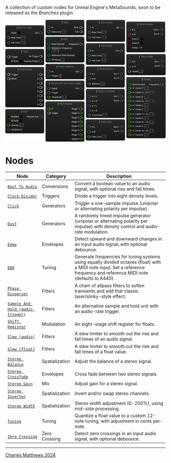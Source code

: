 A collection of custom nodes for Unreal Engine's MetaSounds, soon to be released as the *Branches* plugin.

![Screenshot of a selection of custom nodes in Metasound](svg/Nodes.svg)

# Nodes

<!-- - [Bool To Audio](BoolToAudio.html)
- [Clock Divider](ClockDivider.html)
- [Click](Click.html)
- [Dust](Dust.html)
- [Edge](Edge.html)
- [EDO](EDO.html)
- [Phase Disperser](PhaseDisperser.html)
- [Sample and Hold](SampleandHold.html)
- [Shift Register](ShiftRegister.html)
- [Slew (audio)](Slew(audio).html)
- [Slew (float)](Slew(float).html)
- [Stereo Balance](StereoBalance.html)
- [Stereo Crossfade](StereoCrossfade.html)
- [Stereo Gain](StereoGain.html)
- [Stereo Inverter](StereoInverter.html)
- [Stereo Width](StereoWidth.html)
- [Tuning](Tuning.html) -->

| Node                                                                  | Category         | Description                                                                                                         |
|-----------------------------------------------------------------------|------------------|---------------------------------------------------------------------------------------------------------------------|
| [`Bool To Audio`](BoolToAudio.html)                     | Conversions      | Convert a boolean value to an audio signal, with optional rise and fall times.                                      |
| [`Clock Divider`](ClockDivider.html)                     | Triggers         | Divide a trigger into eight density levels.                                                                         |
| [`Click`](Click.html)                                   | Generators       | Trigger a one-sample impulse (unipolar or alternating polarity per impulse).                                        |
| [`Dust`](Dust.html)                                     | Generators       | A randomly timed impulse generator (unipolar or alternating polarity per impulse) with density control and audio-rate modulation. |
| [`Edge`](Edge.html)                                     | Envelopes        | Detect upward and downward changes in an input audio signal, with optional debounce.                                |
| [`EDO`](EDO.html)                                       | Tuning           | Generate frequencies for tuning systems using equally divided octaves (float) with a MIDI note input. Set a reference frequency and reference MIDI note (defaults to A440). |
| [`Phase Disperser`](PhaseDisperser.html)               | Filters          | A chain of allpass filters to soften transients and add that classic laser/slinky-style effect.                     |
| [`Sample And Hold (audio trigger)`](SampleandHold.html) | Filters          | An alternative sample and hold unit with an audio-rate trigger.                                                     |
| [`Shift Register`](ShiftRegister.html)                 | Modulation       | An eight-stage shift register for floats.                                                                           |
| [`Slew (audio)`](Slew(audio).html)                     | Filters          | A slew limiter to smooth out the rise and fall times of an audio signal.                                            |
| [`Slew (float)`](Slew(float).html)                     | Filters          | A slew limiter to smooth out the rise and fall times of a float value.                                              |
| [`Stereo Balance`](StereoBalance.html)                  | Spatialization   | Adjust the balance of a stereo signal.                                                                              |
| [`Stereo Crossfade`](StereoCrossfade.html)             | Envelopes        | Cross fade between two stereo signals.                                                                              |
| [`Stereo Gain`](StereoGain.html)                       | Mix              | Adjust gain for a stereo signal.                                                                                    |
| [`Stereo Inverter`](StereoInverter.html)               | Spatialization   | Invert and/or swap stereo channels.                                                                                 |
| [`Stereo Width`](StereoWidth.html)                     | Spatialization   | Stereo width adjustment (0-200%), using mid-side processing.                                                        |
| [`Tuning`](Tuning.html)                                 | Tuning           | Quantize a float value to a custom 12-note tuning, with adjustment in cents per-note.                               |
| [`Zero Crossing`](ZeroCrossing.html)                                 | Zero Crossing           | Detect zero crossings in an input audio signal, with optional debounce.                               |

---

[Charles Matthews 2024](https://github.com/matthewscharles/)